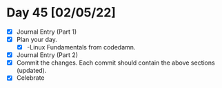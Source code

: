 # Day 45 [02/05/22]

- [x] Journal Entry (Part 1)
- [x] Plan your day.
  - [x] -Linux Fundamentals from codedamn.
- [x] Journal Entry (Part 2)
- [x] Commit the changes. Each commit should contain the above sections (updated).
- [x] Celebrate
<!-- [x] to tick -->
